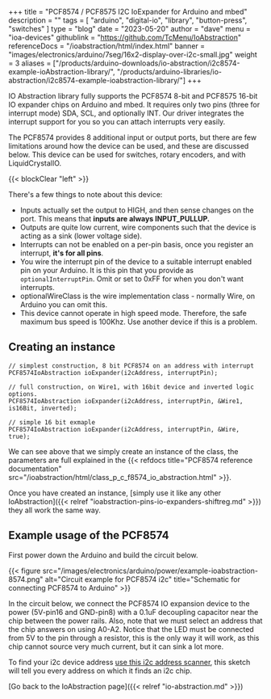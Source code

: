 +++
title = "PCF8574 / PCF8575 I2C IoExpander for Arduino and mbed"
description = ""
tags = [ "arduino", "digital-io", "library", "button-press", "switches" ]
type = "blog"
date = "2023-05-20"
author =  "dave"
menu = "ioa-devices"
githublink = "https://github.com/TcMenu/IoAbstraction"
referenceDocs = "/ioabstraction/html/index.html"
banner = "images/electronics/arduino/7seg/16x2-display-over-i2c-small.jpg"
weight = 3
aliases = ["/products/arduino-downloads/io-abstraction/i2c8574-example-ioAbstraction-library/", "/products/arduino-libraries/io-abstraction/i2c8574-example-ioabstraction-library/"]
+++

IO Abstraction library fully supports the PCF8574 8-bit and PCF8575 16-bit IO expander chips on Arduino and mbed. It requires only two pins (three for interrupt mode) SDA, SCL, and optionally INT. Our driver integrates the interrupt support for you so you can attach interrupts very easily.

The PCF8574 provides 8 additional input or output ports, but there are few limitations around how the device can be used, and these are discussed below. This device can be used for switches, rotary encoders, and with LiquidCrystalIO.

{{< blockClear "left" >}}

There's a few things to note about this device:
 
* Inputs actually set the output to HIGH, and then sense changes on the port. This means that **inputs are always INPUT_PULLUP.**
* Outputs are quite low current, wire components such that the device is acting as a sink (lower voltage side).
* Interrupts can not be enabled on a per-pin basis, once you register an interrupt, **it's for all pins**.
* You wire the interrupt pin of the device to a suitable interrupt enabled pin on your Arduino. It is this pin that you provide as `optionalInterruptPin`. Omit or set to 0xFF for when you don't want interrupts.
* optionalWireClass is the wire implementation class - normally Wire, on Arduino you can omit this.
* This device cannot operate in high speed mode. Therefore, the safe maximum bus speed is 100Khz. Use another device if this is a problem.

## Creating an instance 

    // simplest construction, 8 bit PCF8574 on an address with interrupt
    PCF8574IoAbstraction ioExpander(i2cAddress, interruptPin);

    // full construction, on Wire1, with 16bit device and inverted logic options.
    PCF8574IoAbstraction ioExpander(i2cAddress, interruptPin, &Wire1, is16Bit, inverted);

    // simple 16 bit exmaple
    PCF8574IoAbstraction ioExpander(i2cAddress, interruptPin, &Wire, true);

We can see above that we simply create an instance of the class, the parameters are full explained in the {{< refdocs title="PCF8574 reference documentation" src="/ioabstraction/html/class_p_c_f8574_io_abstraction.html" >}}.

Once you have created an instance, [simply use it like any other IoAbstraction]({{< relref "ioabstraction-pins-io-expanders-shiftreg.md" >}}) they all work the same way.

## Example usage of the PCF8574  

First power down the Arduino and build the circuit below.
 
{{< figure src="/images/electronics/arduino/power/example-ioabstraction-8574.png" alt="Circuit example for PCF8574 i2c" title="Schematic for connecting PCF8574 to Arduino" >}} 

In the circuit below, we connect the PCF8574 IO expansion device to the power (5V-pin16 and GND-pin8) with a 0.1uF decoupling capacitor near the chip between the power rails. Also, note that we must select an address that the chip answers on using A0-A2. Notice that the LED must be connected from 5V to the pin through a resistor, this is the only way it will work, as this chip cannot source very much current, but it can sink a lot more.

To find your i2c device address [use this i2c address scanner](https://playground.arduino.cc/Main/I2cScanner), this sketch will tell you every address on which it finds an i2c chip. 
 
[Go back to the IoAbstraction page]({{< relref "io-abstraction.md" >}})
